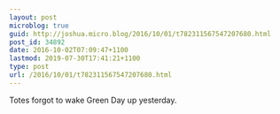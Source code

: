 ```yaml
---
layout: post
microblog: true
guid: http://joshua.micro.blog/2016/10/01/t782311567547207680.html
post_id: 34892
date: 2016-10-02T07:09:47+1100
lastmod: 2019-07-30T17:41:21+1100
type: post
url: /2016/10/01/t782311567547207680.html
---
```

Totes forgot to wake Green Day up yesterday.
